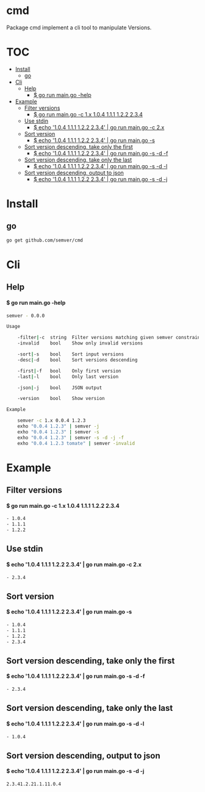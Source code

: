 # cmd

Package cmd implement a cli tool to manipulate Versions.


# TOC
- [Install](#install)
  - [go](#go)
- [Cli](#cli)
  - [Help](#help)
    - [$ go run main.go -help](#-go-run-maingo--help)
- [Example](#example)
  - [Filter versions](#filter-versions)
    - [$ go run main.go -c 1.x 1.0.4 1.1.1 1.2.2 2.3.4](#-go-run-maingo--c-1x-104-111-122-234)
  - [Use stdin](#use-stdin)
    - [$ echo '1.0.4 1.1.1 1.2.2 2.3.4' | go run main.go -c 2.x](#-echo-'104-111-122-234'-|-go-run-maingo--c-2x)
  - [Sort version](#sort-version)
    - [$ echo '1.0.4 1.1.1 1.2.2 2.3.4' | go run main.go -s](#-echo-'104-111-122-234'-|-go-run-maingo--s)
  - [Sort version descending, take only the first](#sort-version-descending,-take-only-the-first)
    - [$ echo '1.0.4 1.1.1 1.2.2 2.3.4' | go run main.go -s -d -f](#-echo-'104-111-122-234'-|-go-run-maingo--s--d--f)
  - [Sort version descending, take only the last](#sort-version-descending,-take-only-the-last)
    - [$ echo '1.0.4 1.1.1 1.2.2 2.3.4' | go run main.go -s -d -l](#-echo-'104-111-122-234'-|-go-run-maingo--s--d--l)
  - [Sort version descending, output to json](#sort-version-descending,-output-to-json)
    - [$ echo '1.0.4 1.1.1 1.2.2 2.3.4' | go run main.go -s -d -j](#-echo-'104-111-122-234'-|-go-run-maingo--s--d--j)

# Install

## go

```sh
go get github.com/semver/cmd
```

# Cli

## Help

#### $ go run main.go -help
```sh
semver - 0.0.0

Usage

	-filter|-c  string  Filter versions matching given semver constraint
	-invalid    bool    Show only invalid versions

	-sort|-s    bool    Sort input versions
	-desc|-d    bool    Sort versions descending

	-first|-f   bool    Only first version
	-last|-l    bool    Only last version

	-json|-j    bool    JSON output

	-version    bool    Show version

Example

	semver -c 1.x 0.0.4 1.2.3
	exho "0.0.4 1.2.3" | semver -j
	exho "0.0.4 1.2.3" | semver -s
	exho "0.0.4 1.2.3" | semver -s -d -j -f
	exho "0.0.4 1.2.3 tomate" | semver -invalid
```

# Example

## Filter versions

#### $ go run main.go -c 1.x 1.0.4 1.1.1 1.2.2 2.3.4
```sh
- 1.0.4
- 1.1.1
- 1.2.2
```

## Use stdin

#### $ echo '1.0.4 1.1.1 1.2.2 2.3.4' | go run main.go -c 2.x
```sh
- 2.3.4
```

## Sort version

#### $ echo '1.0.4 1.1.1 1.2.2 2.3.4' | go run main.go -s
```sh
- 1.0.4
- 1.1.1
- 1.2.2
- 2.3.4
```

## Sort version descending, take only the first

#### $ echo '1.0.4 1.1.1 1.2.2 2.3.4' | go run main.go -s -d -f
```sh
- 2.3.4
```

## Sort version descending, take only the last

#### $ echo '1.0.4 1.1.1 1.2.2 2.3.4' | go run main.go -s -d -l
```sh
- 1.0.4
```

## Sort version descending, output to json

#### $ echo '1.0.4 1.1.1 1.2.2 2.3.4' | go run main.go -s -d -j
```sh
2.3.41.2.21.1.11.0.4
```
